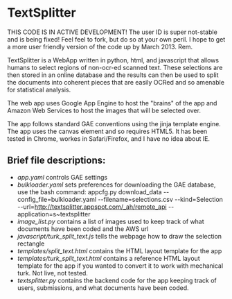 # TextSplitter

THIS CODE IS IN ACTIVE DEVELOPMENT!  The user ID is super not-stable and is being fixed! Feel feel to fork, but do so at your own peril.  I hope to get a more user friendly version of the code up by March 2013.  Rem.

TextSplitter is a WebApp written in python, html, and javascript that allows humans to select regions of non-ocr-ed scanned text.  These selections are then stored in an online database and the results can then be used to split the documents into coherent pieces that are easily OCRed and so amenable for statistical analysis.

The web app uses Google App Engine to host the "brains" of the app and Amazon Web Services to host the images that will be selected over.

The app follows standard GAE conventions using the jinja template engine.  The app uses the canvas element and so requires HTML5.  It has been tested in Chrome, workes in Safari/Firefox, and I have no idea about IE.

## Brief file descriptions:
- *app.yaml* controls GAE settings
- *bulkloader.yaml* sets preferences for downloading the GAE database, use the bash command:
	appcfg.py download_data --config_file=bulkloader.yaml --filename=selections.csv --kind=Selection --url=http://textsplitter.appspot.com/_ah/remote_api --application=s~textsplitter
- *image_list.py* contains a list of images used to keep track of what documents have been coded and the AWS url
- *javascript/turk_split_text.js* tells the webpage how to draw the selection rectangle
- *templates/split_text.html* contains the HTML layout template for the app
- *templates/turk_split_text.html* contains a reference HTML layout template for the app if you wanted to convert it to work with mechanical turk.  Not live, not tested.
- *textsplitter.py* contains the backend code for the app keeping track of users, submissions, and what documents have been coded.

